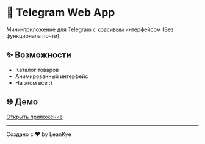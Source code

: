 # 🚀 Telegram Web App

Мини-приложение для Telegram с красивым интерфейсом (Без функционала почти).

## ✨ Возможности
- Каталог товаров  
- Анимированный интерфейс
- На этом все :)
## 🌐 Демо
[Открыть приложение](https://leankye.github.io/tgapp/)

---
Создано с ❤️ by LeanKye
